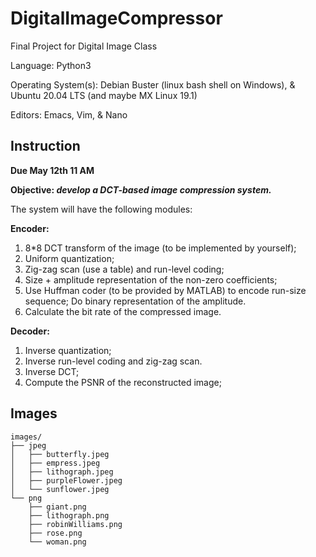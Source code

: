 # DigitalImageCompressor
Final Project for Digital Image Class

Language: Python3

Operating System(s): Debian Buster (linux bash shell on Windows), & Ubuntu 20.04 LTS (and maybe MX Linux 19.1)

Editors: Emacs, Vim, & Nano

## Instruction

**Due May 12th 11 AM**

**Objective: _develop a DCT-based image compression system._**

The system will have the following modules:

**Encoder:**

1. 8*8 DCT transform of the image (to be implemented by yourself);
2. Uniform quantization;
3. Zig-zag scan (use a table) and run-level coding;
4. Size + amplitude representation of the non-zero coefficients;
5. Use Huffman coder (to be provided by MATLAB) to encode run-size sequence; Do binary representation of the amplitude.
6. Calculate the bit rate of the compressed image.

**Decoder:**

1. Inverse quantization;
2. Inverse run-level coding and zig-zag scan.
3. Inverse DCT;
4. Compute the PSNR of the reconstructed image;

## Images

```
images/
├── jpeg
│   ├── butterfly.jpeg
│   ├── empress.jpeg
│   ├── lithograph.jpeg
│   ├── purpleFlower.jpeg
│   └── sunflower.jpeg
└── png
    ├── giant.png
    ├── lithograph.png
    ├── robinWilliams.png
    ├── rose.png
    └── woman.png

```
